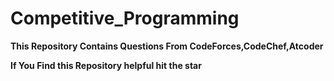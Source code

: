 # Competitive_Programming
**This Repository Contains Questions From CodeForces,CodeChef,Atcoder**

**If You Find this Repository helpful hit the star**
